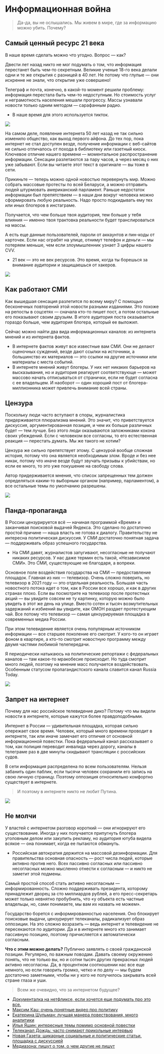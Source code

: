 # Информационная война

> Да-да, вы не ослышались. Мы живем в мире, где за информацию можно убить. Почему?

## Самый ценный ресурс 21 века

В наше время сделать можно что угодно. Вопрос — как?

Двести лет назад никто не мог подумать о том, что информация перестанет быть чем-то секретным. Великие ученые 18-го века делали одни и те же открытия с разницей в 40 лет. Не потому что глупые — они искренне не знали, что открытие уже совершено!

Телеграф и почта, конечно, в какой-то момент решили проблему: информация перестала быть чем-то недоступным. Но стоимость услуг и неграмотность населения мешали прогрессу. Массы узнавали новости только одним методом — сарафанным радио.

* В наше время для этого используется тикток.

![](/images/info-war-1.gif)

На самом деле, появление интернета 50 лет назад не так сильно изменило общество, как выход первого айфона. До тех пор, пока интернет не стал доступен везде, получение информации с веб-сайтов не сильно отличалось от похода в библиотеку или газетный киоск. Ключевое отличие нашего времени — моментальное распространение информации. Сенсации разлетаются за пару часов, а через месяц о них уже забывают. Если вы читаете этот текст в оригинале — вы тоже в сети.

Прикиньте — теперь можно одной новостью перевернуть мир. Можно собрать массовые протесты по всей Беларуси, а можно отправить людей штурмовать американский парламент. Раньше недостаток информации был препятствием — в наши дни вокруг человека можно сформировать любую реальность. Надо просто подкидывать ему тех или иных блогеров в инстаграме.

Получается, что чем больше твоя аудитория, тем больше у тебя влияния — именно твоя трактовка реальности будет транслироваться на массы.

А есть еще данные пользователей, пароли от аккаунтов и пин-коды от карточек. Если нас ограбят на улице, отнимут телефон и деньги — мы потеряем меньше, чем если злоумышленник узнает 3 цифры нашего CVV.

* 21 век — это не век ресурсов. Это время, когда ты борешься за внимание аудитории и защищаешься от хакеров.

![](/images/info-war-2.jpg)

## Как работают СМИ

Как вышедшая сенсация разлетится по всему миру? С помощью бесконечных повторений этой новости разными изданиями. Это похоже на репосты в соцсетях — сначала кто-то пишет пост, а потом остальные его показывают своим друзьям. В итоге аудитория поста оказывается гораздо больше, чем аудитория блогера, который ее выложил.

Сейчас можно найти два вида информационных каналов: из интернета мнений и из интернета фактов.

* В интернете фактов живут все известные вам СМИ. Они не делают оценочных суждений, везде дают ссылки на источники, а большинство их материалов — это ссылки на другие источники или материалы с места событий.
* В интернете мнений живут блогеры. У них нет никаких барьеров на высказывания, но и аудитория реагирует соответствующе — может массово начать отписываться от странички, если не будет согласна с ее владельцем. И наоборот — один хороший пост от блогера-миллионника может привлечь внимание всей страны.

## Цензура

Поскольку люди часто вступают в споры, журналистика придерживается плюрализма мнений. Это значит, что приветствуется дискуссия, аргументированная позиция, и чем их больше различных будет — тем лучше. Без этого люди оказываются заложниками кокона своих убеждений. Если с человеком все согласны, то его естественная реакция — перестать думать. Мы же такого не хотим?

Цензура же сильно препятствует этому. С цензурой вообще сложная история, потому что она является необходимым злом. Вроде и без нее никак, потому что иначе везде будут звучать призывы к убийствам, но если ее много, то это уже покушение на свободу слова.

Автор придерживается мнения, что список запрещенных тем должен определяться каким-то выборным органом (например, парламентом), а все остальные темы по умолчанию разрешены.

![](/images/info-war-3.jpg)

## Панда-пропаганда

В России цензурируется всё — начиная программой «Время» и заканчивая поисковой выдачей Яндекса. Это сделано по достаточно простой причине — наша власть не готова к диалогу. Правительству не интересна политическая дискуссия. У СМИ достаточно понятная задача — поддерживать образ успешного государства.

* На СМИ давят, журналистов запугивают, несогласные не получают никаких ресурсов. У нас даже термин есть такой, «Независимое СМИ». Это СМИ, существующие не благодаря, а вопреки.

Основное поле воздействия государства на СМИ — предоставление площадок. Главная из них — телевизор. Очень сложно поверить, но телевизор в 2021 году — это отдельная реальность. Большая часть новостного потока идет о том, как в России все хорошо, и как в других странах плохо. Если вы посмотрите на телевизор после протестных акций — вы увидите совсем не ту картинку, которую можно было увидеть в этот же день на улице. Вместо сотен и тысяч возмутительных задержаний и избиений вы увидите, как ОМОН раздает протестующим чай. Все потому что телевизор — самая цензурируемая площадка в современных медиа России.

При этом телевидение является очень популярным источником информации — все старшее поколение его смотрит. У кого-то он играет фоном в квартире, а кто-то смотрит новостную программу между двумя частями любимой телепередачи.

Я периодически натыкаюсь на политические репортажи с федеральных каналов — там какое-то мракобесие происходит. Но туда смотрит много людей, поэтому на мнение масс получается воздействовать. Особенным статусом пропагандистского канала славится канал Russia Today.

![](/images/info-war-4.jpg)

## Запрет на интернет

Почему для нас российское телевидение дико? Потому что мы видели новости в интернете, которые кажутся более правдоподобными.

Интернет­ в России — удивительная площадка, которая сильно опережает свое время. Человек, который много времени проводит в интернете, так или иначе замечает его отличия от основной информационной повестки. Пока федеральный канал рассказывает о том, как полиция переводит инвалида через дорогу, каналы в телеграме раз в две минуты скидывают трансляции с российских судов.

В сети информация распределена по всем пользователям. Нельзя забанить один паблик, если тысячи человек сохранили его запись на свою личную страницу. Поэтому оппозиция относительно комфортно существует в интернете. 

>И поэтому в интернете никто не любит Путина.

![](/images/info-war-5.jpg)

## Не молчи

У властей с интернетом разговор короткий — они игнорируют его существование. Иногда у них получается припугнуть блогера уголовным делом или закупить рекламу, но аудитория ютуба видела всякое — она понимает, когда ее пытаются обмануть.

* Российская автократия держится на массовой дезинформации. Для правительства основная опасность — рост числа людей, которые активно против него. Всех пассивно согласных или пассивно несогласных можно мысленно отнести к согласным — и никто не заметит этой подмены.

Самый простой способ стать активно несогласным — информированность. Сложно поддерживать президента, которому принадлежит дворец за сто миллиардов рублей, а его пресс-секретарь может только невнятно пробубнить, что «у объекта есть частные владельцы, но, сами понимаете, мы вам их назвать не можем».

Государство борется с информированностью населения. Оно блокирует поисковые выдачи, цензурирует телеканалы, радикализует образ оппозиции. На это сложно возразить — ведь интернет и телевидение не пересекаются по аудитории. Да и в интернете много кто занимает пассивную позицию, поэтому причисляется к автоматически согласным.

**Что с этим можно делать?** Публично заявлять о своей гражданской позиции. Регулярно, по важным поводам. Давать своему окружению понять, что не только вы, но и сотни тысяч других прекрасных людей активно несогласны. Да, в процентном соотношении нас все еще немного, но если говорить громко, четко и по делу — мы будем достаточно заметными, чтобы ни у кого не получилось закрывать всей стране глаза и уши.

> Всем же очевидно, что за интернетом будущее?

* [Документалка на нетфликсе, если хочется еще подумать про это все.](https://www.netflix.com/ru/title/81254224)
* [Максим Кац: очень понятные видео про политику](https://www.youtube.com/c/maxkatz1)
* [Екатерина Шульман: лучшая манера повествования, много аналитики](https://www.youtube.com/channel/UCL1rJ0ROIw9V1qFeIN0ZTZQ)
* [Илья Яшин: интересные темы помимо основной повестки](https://www.youtube.com/c/%D0%98%D0%BB%D1%8C%D1%8F%D0%AF%D1%88%D0%B8%D0%BD%D0%9A%D0%B0%D0%BD%D0%B4%D0%B8%D0%B4%D0%B0%D1%82%D0%B2%D0%BC%D1%8D%D1%80%D1%8B%D0%9C%D0%BE%D1%81%D0%BA%D0%B2%D1%8B)
* [Телеканал Дождь: часто снимают прикольные интервью](https://www.youtube.com/c/tvrain)
* [Новая Газета: шикарные социальные и политические статьи, площадка с дискуссией](https://novayagazeta.ru/)
* [Медиазона: пишут о том, о чем другие не пишут](https://zona.media/)